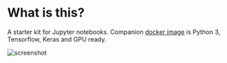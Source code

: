 # What is this?

A starter kit for Jupyter notebooks. Companion [docker image](docker/README.md) is Python 3, Tensorflow, Keras and GPU ready.

![screenshot](https://user-images.githubusercontent.com/1386868/38400484-2525b10a-398b-11e8-84a6-e9b53611ce05.jpg)
